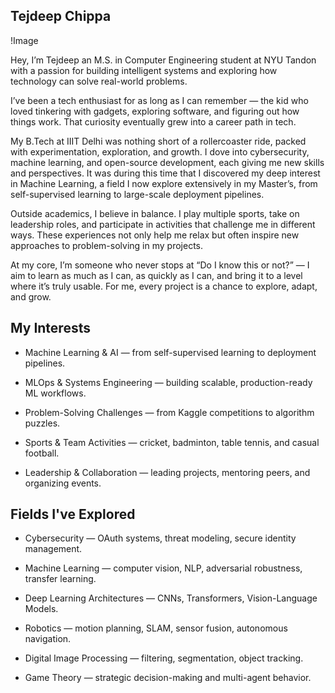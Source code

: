 <!-- ## This is Paul's Notion portfolio

I am Paul, open-source dev. I create apps and websites for start-ups, solopreneurs, corporations and local businesses. I truly enjoy helping businesses achieve their goals by delivering an exceptional websites and apps that communicates their business value to their target audience.

Here's take this free SaaS template for you [This is a link](https://saasy-dark.netlify.app/)


### Also please have a look at this beautiful picture

![this is an image](./assets/images/home/forest.jpg)

Truly marvelous!

> what about this note

* This is a bullet point I want.
* This is another bullet point.

1. This is number


```py
from universe import earth

show(earth.get("paul"))
``` 
-->

## Tejdeep Chippa

!Image

Hey, I’m Tejdeep an M.S. in Computer Engineering student at NYU Tandon with a passion for building intelligent systems and exploring how technology can solve real-world problems.

I’ve been a tech enthusiast for as long as I can remember — the kid who loved tinkering with gadgets, exploring software, and figuring out how things work. That curiosity eventually grew into a career path in tech.

My B.Tech at IIIT Delhi was nothing short of a rollercoaster ride, packed with experimentation, exploration, and growth. I dove into cybersecurity, machine learning, and open-source development, each giving me new skills and perspectives. It was during this time that I discovered my deep interest in Machine Learning, a field I now explore extensively in my Master’s, from self-supervised learning to large-scale deployment pipelines.

Outside academics, I believe in balance. I play multiple sports, take on leadership roles, and participate in activities that challenge me in different ways. These experiences not only help me relax but often inspire new approaches to problem-solving in my projects.

At my core, I’m someone who never stops at “Do I know this or not?” — I aim to learn as much as I can, as quickly as I can, and bring it to a level where it’s truly usable. For me, every project is a chance to explore, adapt, and grow.


## My Interests

* Machine Learning & AI — from self-supervised learning to deployment pipelines.

* MLOps & Systems Engineering — building scalable, production-ready ML workflows.

* Problem-Solving Challenges — from Kaggle competitions to algorithm puzzles.

* Sports & Team Activities — cricket, badminton, table tennis, and casual football.

* Leadership & Collaboration — leading projects, mentoring peers, and organizing events.

## Fields I've Explored

* Cybersecurity — OAuth systems, threat modeling, secure identity management.

* Machine Learning — computer vision, NLP, adversarial robustness, transfer learning.

* Deep Learning Architectures — CNNs, Transformers, Vision-Language Models.

* Robotics — motion planning, SLAM, sensor fusion, autonomous navigation.

* Digital Image Processing — filtering, segmentation, object tracking.

* Game Theory — strategic decision-making and multi-agent behavior.